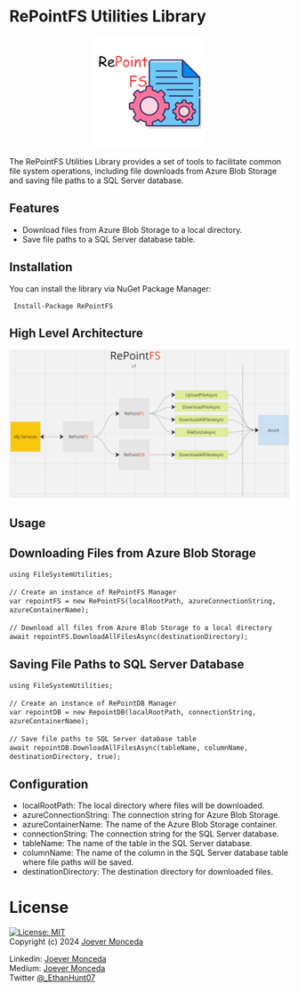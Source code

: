 # RePointFS Utilities Library
<p style="text-align: center;" align="center">
 <img width="200" src="https://github.com/Ethan0007/RePointFS/blob/development/Images/RePointFS.png" alt="RePoint">
</p>

The RePointFS Utilities Library provides a set of tools to facilitate common file system operations, including file downloads from Azure Blob Storage and saving file paths to a SQL Server database.

## Features
  - Download files from Azure Blob Storage to a local directory.
  - Save file paths to a SQL Server database table.

## Installation
You can install the library via NuGet Package Manager:
```
 Install-Package RePointFS
```

## High Level Architecture
<p style="text-align: center;" align="center">
 <img width="700" src="https://github.com/Ethan0007/RePointFS/blob/development/Images/RepointFS_Ark.png" alt="RePoint">
</p>

## Usage
## Downloading Files from Azure Blob Storage
```
using FileSystemUtilities;

// Create an instance of RePointFS Manager
var repointFS = new RePointFS(localRootPath, azureConnectionString, azureContainerName);

// Download all files from Azure Blob Storage to a local directory
await repointFS.DownloadAllFilesAsync(destinationDirectory);
```

## Saving File Paths to SQL Server Database
```
using FileSystemUtilities;

// Create an instance of RePointDB Manager
var repointDB = new RepointDB(localRootPath, connectionString, azureContainerName);

// Save file paths to SQL Server database table
await repointDB.DownloadAllFilesAsync(tableName, columnName, destinationDirectory, true);
```

## Configuration
  - localRootPath: The local directory where files will be downloaded.
  - azureConnectionString: The connection string for Azure Blob Storage.
  - azureContainerName: The name of the Azure Blob Storage container.
  - connectionString: The connection string for the SQL Server database.
  - tableName: The name of the table in the SQL Server database.
  - columnName: The name of the column in the SQL Server database table where file paths will be saved.
  - destinationDirectory: The destination directory for downloaded files.

# License 
  [![License: MIT](https://img.shields.io/badge/License-MIT-yellow.svg)](https://opensource.org/licenses/MIT)  
  Copyright (c) 2024 [Joever Monceda](https://github.com/Ethan0007)

Linkedin: [Joever Monceda](https://www.linkedin.com/in/joever-monceda-55242779/)  
  Medium: [Joever Monceda](https://medium.com/@joever.monceda/new-net-core-vuejs-vuex-router-webpack-starter-kit-e94b6fdb7481)  
  Twitter [@_EthanHunt07](https://twitter.com/_EthanHunt07)  
